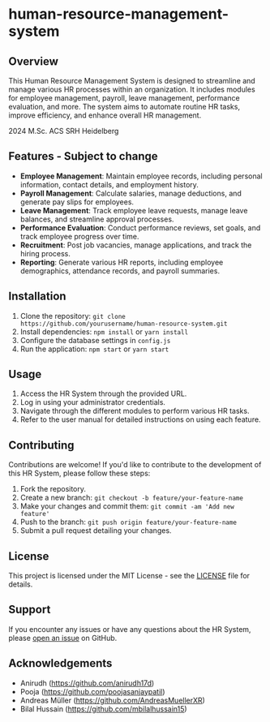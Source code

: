 # human-resource-management-system

## Overview
This Human Resource Management System is designed to streamline and manage various HR processes within an organization. It includes modules for employee management, payroll, leave management, performance evaluation, and more. The system aims to automate routine HR tasks, improve efficiency, and enhance overall HR management.

2024 M.Sc. ACS SRH Heidelberg

## Features - Subject to change
- **Employee Management**: Maintain employee records, including personal information, contact details, and employment history.
- **Payroll Management**: Calculate salaries, manage deductions, and generate pay slips for employees.
- **Leave Management**: Track employee leave requests, manage leave balances, and streamline approval processes.
- **Performance Evaluation**: Conduct performance reviews, set goals, and track employee progress over time.
- **Recruitment**: Post job vacancies, manage applications, and track the hiring process.
- **Reporting**: Generate various HR reports, including employee demographics, attendance records, and payroll summaries.

## Installation
1. Clone the repository: `git clone https://github.com/yourusername/human-resource-system.git`
2. Install dependencies: `npm install` or `yarn install`
3. Configure the database settings in `config.js`
4. Run the application: `npm start` or `yarn start`

## Usage
1. Access the HR System through the provided URL.
2. Log in using your administrator credentials.
3. Navigate through the different modules to perform various HR tasks.
4. Refer to the user manual for detailed instructions on using each feature.

## Contributing
Contributions are welcome! If you'd like to contribute to the development of this HR System, please follow these steps:
1. Fork the repository.
2. Create a new branch: `git checkout -b feature/your-feature-name`
3. Make your changes and commit them: `git commit -am 'Add new feature'`
4. Push to the branch: `git push origin feature/your-feature-name`
5. Submit a pull request detailing your changes.

## License
This project is licensed under the MIT License - see the [LICENSE](LICENSE) file for details.

## Support
If you encounter any issues or have any questions about the HR System, please [open an issue](https://github.com/nikhil-shawn/human-resource-system/issues) on GitHub.

## Acknowledgements
- Anirudh (https://github.com/anirudh17d)
- Pooja (https://github.com/poojasanjaypatil)
- Andreas Müller (https://github.com/AndreasMuellerXR)
- Bilal Hussain (https://github.com/mbilalhussain15)


